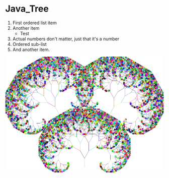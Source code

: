 # Java_Tree

1. First ordered list item
2. Another item
   * Test
3. Actual numbers don't matter, just that it's a number
  1. Ordered sub-list
4. And another item.


![alt text](https://github.com/Maickii/Java_Tree/blob/master/2017-03-05%20(2).png "Tree")
